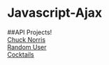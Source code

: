 # Javascript-Ajax
##API Projects!
<br><a href="https://chucknorrisjokes001.netlify.app/" target="_blank">Chuck Norris</a>
<br><a href="https://randomuser001.netlify.app" target="_blank">Random User</a>
<br><a href="https://cocktails001.netlify.app" target="_blank">Cocktails</a>
